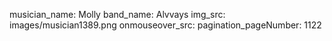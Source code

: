 musician_name: Molly
band_name: Alvvays
img_src: images/musician1389.png
onmouseover_src: 
pagination_pageNumber: 1122